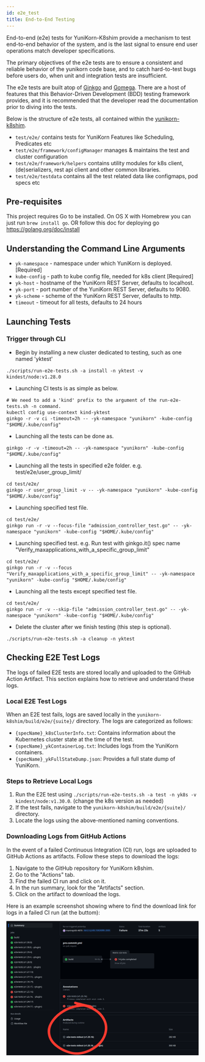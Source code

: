 ```yaml
---
id: e2e_test
title: End-to-End Testing
---
```


<!--
* Licensed to the Apache Software Foundation (ASF) under one
* or more contributor license agreements.  See the NOTICE file
* distributed with this work for additional information
* regarding copyright ownership.  The ASF licenses this file
* to you under the Apache License, Version 2.0 (the
* "License"); you may not use this file except in compliance
* with the License.  You may obtain a copy of the License at
*
*      http://www.apache.org/licenses/LICENSE-2.0
*
* Unless required by applicable law or agreed to in writing, software
* distributed under the License is distributed on an "AS IS" BASIS,
* WITHOUT WARRANTIES OR CONDITIONS OF ANY KIND, either express or implied.
* See the License for the specific language governing permissions and
* limitations under the License.
-->

End-to-end (e2e) tests for YuniKorn-K8shim provide a mechanism to test end-to-end behavior of the system, and is the last signal to ensure end user operations match developer specifications. 

The primary objectives of the e2e tests are to ensure a consistent and reliable behavior of the yunikorn code base, and to catch hard-to-test bugs before users do, when unit and integration tests are insufficient.

The e2e tests are built atop of [Ginkgo](https://onsi.github.io/ginkgo/) and [Gomega](https://github.com/onsi/gomega). There are a host of features that this Behavior-Driven Development (BDD) testing framework provides, and it is recommended that the developer read the documentation prior to diving into the tests.

Below is the structure of e2e tests, all contained within the [yunikorn-k8shim](https://github.com/apache/yunikorn-k8shim).
* `test/e2e/` contains tests for YuniKorn Features like Scheduling, Predicates etc
* `test/e2e/framework/configManager` manages & maintains the test and cluster configuration
* `test/e2e/framework/helpers` contains utility modules for k8s client, (de)serializers, rest api client and other common libraries.
* `test/e2e/testdata` contains all the test related data like configmaps, pod specs etc

## Pre-requisites
This project requires Go to be installed. On OS X with Homebrew you can just run `brew install go`.
OR follow this doc for deploying go https://golang.org/doc/install

## Understanding the Command Line Arguments
* `yk-namespace` - namespace under which YuniKorn is deployed. [Required]
* `kube-config` - path to kube config file, needed for k8s client [Required]
* `yk-host` - hostname of the YuniKorn REST Server, defaults to localhost.   
* `yk-port` - port number of the YuniKorn REST Server, defaults to 9080.
* `yk-scheme` - scheme of the YuniKorn REST Server, defaults to http.
* `timeout` -  timeout for all tests, defaults to 24 hours

## Launching Tests

### Trigger through CLI
* Begin by installing a new cluster dedicated to testing, such as one named 'yktest'
```shell
./scripts/run-e2e-tests.sh -a install -n yktest -v kindest/node:v1.28.0
```

* Launching CI tests is as simple as below.
```shell
# We need to add a 'kind' prefix to the argument of the run-e2e-tests.sh -n command.
kubectl config use-context kind-yktest 
ginkgo -r -v ci -timeout=2h -- -yk-namespace "yunikorn" -kube-config "$HOME/.kube/config"
```

* Launching all the tests can be done as.
```shell
ginkgo -r -v -timeout=2h -- -yk-namespace "yunikorn" -kube-config "$HOME/.kube/config"
```

* Launching all the tests in specified e2e folder.
e.g. test/e2e/user_group_limit/
```shell 
cd test/e2e/
ginkgo -r user_group_limit -v -- -yk-namespace "yunikorn" -kube-config "$HOME/.kube/config"
```

* Launching specified test file.
```shell
cd test/e2e/
ginkgo run -r -v --focus-file "admission_controller_test.go" -- -yk-namespace "yunikorn" -kube-config "$HOME/.kube/config"
```

* Launching specified test.
e.g. Run test with ginkgo.it() spec name "Verify_maxapplications_with_a_specific_group_limit"
```shell 
cd test/e2e/
ginkgo run -r -v --focus "Verify_maxapplications_with_a_specific_group_limit" -- -yk-namespace "yunikorn" -kube-config "$HOME/.kube/config"
```

* Launching all the tests except specified test file.
```shell
cd test/e2e/
ginkgo run -r -v --skip-file "admission_controller_test.go" -- -yk-namespace "yunikorn" -kube-config "$HOME/.kube/config"
```

* Delete the cluster after we finish testing (this step is optional).
```shell
./scripts/run-e2e-tests.sh -a cleanup -n yktest
```

## Checking E2E Test Logs

The logs of failed E2E tests are stored locally and uploaded to the GitHub Action Artifact. This section explains how to retrieve and understand these logs.

### Local E2E Test Logs

When an E2E test fails, logs are saved locally in the `yunikorn-k8shim/build/e2e/{suite}/` directory. The logs are categorized as follows:

- `{specName}_k8sClusterInfo.txt`: Contains information about the Kubernetes cluster state at the time of the test.
- `{specName}_ykContainerLog.txt`: Includes logs from the YuniKorn containers.
- `{specName}_ykFullStateDump.json`: Provides a full state dump of YuniKorn.

### Steps to Retrieve Local Logs

1. Run the E2E test using `./scripts/run-e2e-tests.sh -a test -n yk8s -v kindest/node:v1.30.0`. (change the k8s version as needed)
2. If the test fails, navigate to the `yunikorn-k8shim/build/e2e/{suite}/` directory.
3. Locate the logs using the above-mentioned naming conventions.

### Downloading Logs from GitHub Actions

In the event of a failed Continuous Integration (CI) run, logs are uploaded to GitHub Actions as artifacts. Follow these steps to download the logs:

1. Navigate to the GitHub repository for YuniKorn k8shim.
2. Go to the "Actions" tab.
3. Find the failed CI run and click on it.
4. In the run summary, look for the "Artifacts" section.
5. Click on the artifact to download the logs.

Here is an example screenshot showing where to find the download link for logs in a failed CI run (at the buttom):

![CI artifacts example](./../assets/github-ci-log-artifacts.png)
